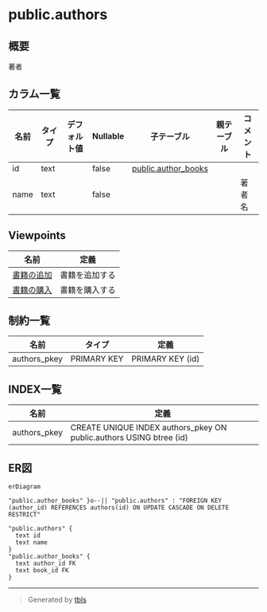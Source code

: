 # public.authors

## 概要

著者

## カラム一覧

| 名前 | タイプ | デフォルト値 | Nullable | 子テーブル | 親テーブル | コメント |
| ---- | ------ | ------------ | -------- | ---------- | ---------- | -------- |
| id | text |  | false | [public.author_books](public.author_books.md) |  |  |
| name | text |  | false |  |  | 著者名 |

## Viewpoints

| 名前 | 定義 |
| ---- | ---------- |
| [書籍の追加](viewpoint-0.md) | 書籍を追加する |
| [書籍の購入](viewpoint-3.md) | 書籍を購入する |

## 制約一覧

| 名前 | タイプ | 定義 |
| ---- | ---- | ---------- |
| authors_pkey | PRIMARY KEY | PRIMARY KEY (id) |

## INDEX一覧

| 名前 | 定義 |
| ---- | ---------- |
| authors_pkey | CREATE UNIQUE INDEX authors_pkey ON public.authors USING btree (id) |

## ER図

```mermaid
erDiagram

"public.author_books" }o--|| "public.authors" : "FOREIGN KEY (author_id) REFERENCES authors(id) ON UPDATE CASCADE ON DELETE RESTRICT"

"public.authors" {
  text id
  text name
}
"public.author_books" {
  text author_id FK
  text book_id FK
}
```

---

> Generated by [tbls](https://github.com/k1LoW/tbls)
